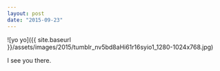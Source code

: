 ```yaml
---
layout: post
date: "2015-09-23"
---
```


![yo yo]({{ site.baseurl }}/assets/images/2015/tumblr_nv5bd8aHi61r16syio1_1280-1024x768.jpg)

I see you there.
